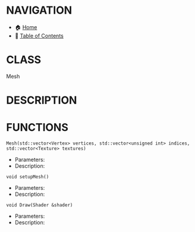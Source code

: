 # NAVIGATION
- 🏠 [Home](../../../README.md)
- 📖 [Table of Contents](../docs_Chapter_0.00_Welcome/doc_Chapter_0.10_Table_of_Contents.md)


# CLASS
Mesh

# DESCRIPTION

# FUNCTIONS
`Mesh(std::vector<Vertex> vertices, std::vector<unsigned int> indices, std::vector<Texture> textures)`
- Parameters:
- Description: 


`void setupMesh()`
- Parameters:
- Description: 

`void Draw(Shader &shader)`
- Parameters:
- Description: 